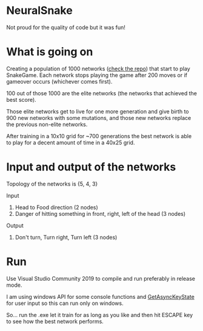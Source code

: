 # NeuralSnake

Not proud for the quality of code but it was fun!

# What is going on

Creating a population of 1000 networks ([check the repo](https://github.com/mrnul/GNeural-Nets/tree/master/src)) that start to play SnakeGame. Each network stops playing the game after 200 moves or if gameover occurs (whichever comes first).

100 out of those 1000 are the elite networks (the networks that achieved the best score).

Those elite networks get to live for one more generation and give birth to 900 new networks with some mutations, and those new networks replace the previous non-elite networks.

After training in a 10x10 grid for ~700 generations the best network is able to play for a decent amount of time in a 40x25 grid.

# Input and output of the networks

Topology of the networks is {5, 4, 3}

Input
1. Head to Food direction (2 nodes)
2. Danger of hitting something in front, right, left of the head (3 nodes)

Output
1. Don't turn, Turn right, Turn left (3 nodes)

# Run

Use Visual Studio Community 2019 to compile and run preferably in release mode.

I am using windows API for some console functions and [GetAsyncKeyState](https://docs.microsoft.com/en-us/windows/win32/api/winuser/nf-winuser-getasynckeystate) for user input so this can run only on windows.

So... run the .exe let it train for as long as you like and then hit ESCAPE key to see how the best network performs.

